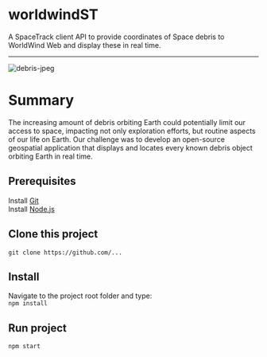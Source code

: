 # worldwindST

A SpaceTrack client API to provide coordinates of Space debris to WorldWind Web and display these in real time.
___

![debris-jpeg](https://github.com/saraivamarco/worldwindST/public/debris.jpeg?raw=true)

# Summary
The increasing amount of debris orbiting Earth could potentially limit our access to space, 
impacting not only exploration efforts, but routine aspects of our life on Earth. 
Our challenge was to develop an open-source geospatial application that displays and locates 
every known debris object orbiting Earth in real time.  

## Prerequisites  
Install [Git](https://git-scm.com/downloads)  
Install [Node.js](https://nodejs.org/en/)  

## Clone this project

`git clone https://github.com/...`

## Install
Navigate to the project root folder and type:  
`npm install` 

## Run project
`npm start`


